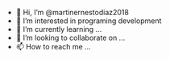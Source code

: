 - 👋 Hi, I’m @martinernestodiaz2018
- 👀 I’m interested in programing development
- 🌱 I’m currently learning ...
- 💞️ I’m looking to collaborate on ...
- 📫 How to reach me ...

<!---
martinernestodiaz2018/martinernestodiaz2018 is a ✨ special ✨ repository because its `README.md` (this file) appears on your GitHub profile.
You can click the Preview link to take a look at your changes.
--->
